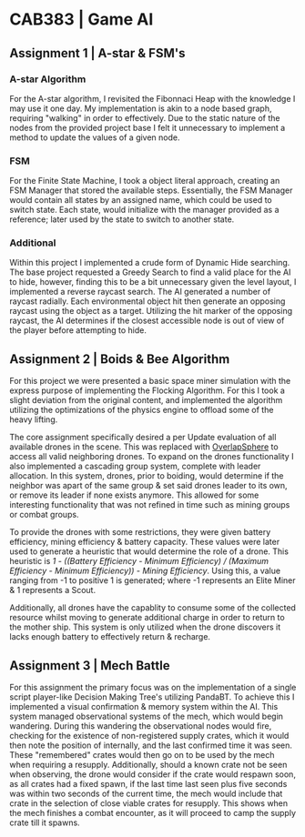 # CAB383 | Game AI
## Assignment 1 | A-star & FSM's
### A-star Algorithm
For the A-star algorithm, I revisited the Fibonnaci Heap with the knowledge I may use it one day.
My implementation is akin to a node based graph, requiring "walking" in order to effectively. Due to the static nature of the nodes from the provided project base I felt it unnecessary to implement a method to update the values of a given node.

### FSM
For the Finite State Machine, I took a object literal approach, creating an FSM Manager that stored the available steps. 
Essentially, the FSM Manager would contain all states by an assigned name, which could be used to switch state. Each state, would initialize with the manager provided as a reference; later used by the state to switch to another state.

### Additional
Within this project I implemented a crude form of Dynamic Hide searching. The base project requested a Greedy Search to find a valid place for the AI to hide, however, finding this to be a bit unnecessary given the level layout, I implemented a reverse raycast search.
The AI generated a number of raycast radially. 
Each environmental object hit then generate an opposing raycast using the object as a target. 
Utilizing the hit marker of the opposing raycast, the AI determines if the closest accessible node is out of view of the player before attempting to hide.

## Assignment 2 | Boids & Bee Algorithm
For this project we were presented a basic space miner simulation with the express purpose of implementing the Flocking Algorithm.
For this I took a slight deviation from the original content, and implemented the algorithm utilizing the optimizations of the physics engine to offload some of the heavy lifting.

The core assignment specifically desired a per Update evaluation of all available drones in the scene. This was replaced with [OverlapSphere](https://docs.unity3d.com/ScriptReference/Physics.OverlapSphere.html) to access all valid neighboring drones.
To expand on the drones functionality I also implemented a cascading group system, complete with leader allocation. In this system, drones, prior to boiding, would determine if the neighbor was apart of the same group & set said drones leader to its own, or remove its leader if none exists anymore. This allowed for some interesting functionality that was not refined in time such as mining groups or combat groups.

To provide the drones with some restrictions, they were given battery efficiency, mining efficiency & battery capacity. These values were later used to generate a heuristic that would determine the role of a drone. This heuristic is _1 - ((Battery Efficiency - Minimum Efficiency) / (Maximum Efficiency - Minimum Efficiency)) - Mining Efficiency_. Using this, a value ranging from -1 to positive 1 is generated; where -1 represents an Elite Miner & 1 represents a Scout.

Additionally, all drones have the capablity to consume some of the collected resource whilst moving to generate additional charge in order to return to the mother ship. This system is only utilized when the drone discovers it lacks enough battery to effectively return & recharge.

## Assignment 3 | Mech Battle
For this assignment the primary focus was on the implementation of a single script player-like Decision Making Tree's utilizing PandaBT.
To achieve this I implemented a visual confirmation & memory system within the AI. This system managed observational systems of the mech, which would begin wandering. During this wandering the observational nodes would fire, checking for the existence of non-registered supply crates, which it would then note the position of internally, and the last confirmed time it was seen. These "remembered" crates would then go on to be used by the mech when requiring a resupply. Additionally, should a known crate not be seen when observing, the drone would consider if the crate would respawn soon, as all crates had a fixed spawn, if the last time last seen plus five seconds was within two seconds of the current time, the mech would include that crate in the selection of close viable crates for resupply. This shows when the mech finishes a combat encounter, as it will proceed to camp the supply crate till it spawns.